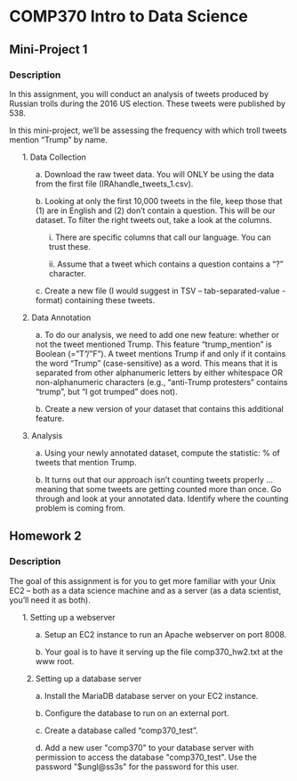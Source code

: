 # COMP370 Intro to Data Science

## Mini-Project 1
### Description

In this assignment, you will conduct an analysis of tweets produced by Russian trolls during the 2016 US election.  These tweets were published by 538.

In this mini-project, we’ll be assessing the frequency with which troll tweets mention “Trump” by name.

<ul> 
1.	Data Collection

<ul> 
a.	Download the raw tweet data.  You will ONLY be using the data from the first file (IRAhandle_tweets_1.csv).

b.	Looking at only the first 10,000 tweets in the file, keep those that (1) are in English and (2) don’t contain a question.  This will be our dataset.  To filter the right tweets out, take a look at the columns. 
    
<ul> 
i.	There are specific columns that call our language.  You can trust these.

ii.	Assume that a tweet which contains a question contains a “?” character. </ul>

c.	Create a new file (I would suggest in TSV – tab-separated-value - format) containing these tweets.
</ul>
</ul>

<ul>
2.	Data Annotation

<ul> 
a.	To do our analysis, we need to add one new feature: whether or not the tweet mentioned Trump. This feature “trump_mention” is Boolean (=”T”/”F”).  A tweet mentions Trump if and only if it contains the word “Trump” (case-sensitive) as a word.  This means that it is separated from other alphanumeric letters by either whitespace OR non-alphanumeric characters (e.g., “anti-Trump protesters” contains “trump”, but “I got trumped” does not).
    
b.	Create a new version of your dataset that contains this additional feature.
</ul></ul>

<ul>
3.	Analysis

<ul>
a.	Using your newly annotated dataset, compute the statistic: % of tweets that mention Trump.

b.	It turns out that our approach isn’t counting tweets properly … meaning that some tweets are getting counted more than once.  Go through and look at your annotated data.  Identify where the counting problem is coming from.

</ul>
</ul>

## Homework 2
### Description

The goal of this assignment is for you to get more familiar with your Unix EC2 – both as a data science machine and as a server (as a data scientist, you’ll need it as both).

<ul>
1. Setting up a webserver

<ul>
a. Setup an EC2 instance to run an Apache webserver on port 8008.

b. Your goal is to have it serving up the file comp370_hw2.txt at the www root.
</ul>

2. Setting up a database server
<ul>
a. Install the MariaDB database server on your EC2 instance.

b. Configure the database to run on an external port.

c. Create a database called “comp370_test”.

d. Add a new user "comp370" to your database server with permission to access the database "comp370_test". Use the password "$ungl@ss3s" for the password for this user.
</ul>
</ul>